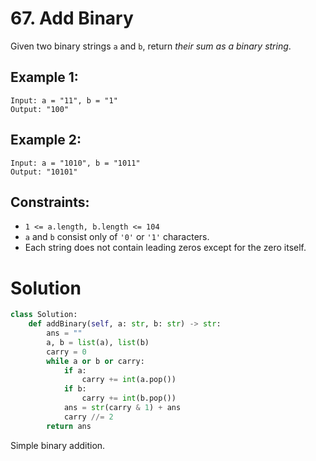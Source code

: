 # 67. Add Binary

Given two binary strings `a` and `b`, return *their sum as a binary string*.

## Example 1:
```
Input: a = "11", b = "1"
Output: "100"
```

## Example 2:
```
Input: a = "1010", b = "1011"
Output: "10101"
```

## Constraints:
- `1 <= a.length, b.length <= 104`
- `a` and `b` consist only of `'0'` or `'1'` characters.
- Each string does not contain leading zeros except for the zero itself.

# Solution
```python
class Solution:
    def addBinary(self, a: str, b: str) -> str:
        ans = ""
        a, b = list(a), list(b)
        carry = 0
        while a or b or carry:
            if a:
                carry += int(a.pop())
            if b:
                carry += int(b.pop())
            ans = str(carry & 1) + ans
            carry //= 2
        return ans
```
Simple binary addition.
